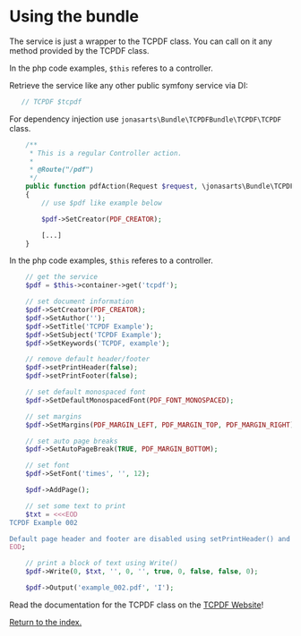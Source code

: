 Using the bundle
================

The service is just a wrapper to the TCPDF class. You can call on it any method provided by the TCPDF class.

In the php code examples, ``$this`` referes to a controller.

Retrieve the service like any other public symfony service via DI:

```php
   // TCPDF $tcpdf
```

For dependency injection use `jonasarts\Bundle\TCPDFBundle\TCPDF\TCPDF` class.

```php
    /**
     * This is a regular Controller action.
     *
     * @Route("/pdf")
     */
    public function pdfAction(Request $request, \jonasarts\Bundle\TCPDFBundle\TCPDF\TCPDF $pdf)
    {
        // use $pdf like example below

        $pdf->SetCreator(PDF_CREATOR);

        [...]
    }
```

In the php code examples, ``$this`` referes to a controller.

```php
    // get the service
    $pdf = $this->container->get('tcpdf');

    // set document information
    $pdf->SetCreator(PDF_CREATOR);
    $pdf->SetAuthor('');
    $pdf->SetTitle('TCPDF Example');
    $pdf->SetSubject('TCPDF Example');
    $pdf->SetKeywords('TCPDF, example');

    // remove default header/footer
    $pdf->setPrintHeader(false);
    $pdf->setPrintFooter(false);

    // set default monospaced font
    $pdf->SetDefaultMonospacedFont(PDF_FONT_MONOSPACED);

    // set margins
    $pdf->SetMargins(PDF_MARGIN_LEFT, PDF_MARGIN_TOP, PDF_MARGIN_RIGHT);

    // set auto page breaks
    $pdf->SetAutoPageBreak(TRUE, PDF_MARGIN_BOTTOM);

    // set font
    $pdf->SetFont('times', '', 12);

    $pdf->AddPage();

    // set some text to print
    $txt = <<<EOD
TCPDF Example 002

Default page header and footer are disabled using setPrintHeader() and setPrintFooter() methods.
EOD;

    // print a block of text using Write()
    $pdf->Write(0, $txt, '', 0, '', true, 0, false, false, 0);

    $pdf->Output('example_002.pdf', 'I');
```

Read the documentation for the TCPDF class on the [TCPDF Website](http://www.tcpdf.org)!

[Return to the index.](index.md)

